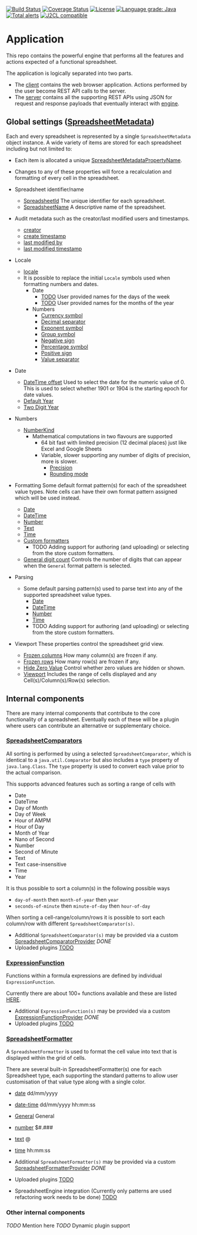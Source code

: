 [![Build Status](https://github.com/mP1/walkingkooka-spreadsheet/actions/workflows/build.yaml/badge.svg)](https://github.com/mP1/walkingkooka-spreadsheet/actions/workflows/build.yaml/badge.svg)
[![Coverage Status](https://coveralls.io/repos/github/mP1/walkingkooka-spreadsheet/badge.svg?branch=master)](https://coveralls.io/repos/github/mP1/walkingkooka-spreadsheet?branch=master)
[![License](https://img.shields.io/badge/License-Apache%202.0-blue.svg)](https://opensource.org/licenses/Apache-2.0)
[![Language grade: Java](https://img.shields.io/lgtm/grade/java/g/mP1/walkingkooka-spreadsheet.svg?logo=lgtm&logoWidth=18)](https://lgtm.com/projects/g/mP1/walkingkooka-spreadsheet/context:java)
[![Total alerts](https://img.shields.io/lgtm/alerts/g/mP1/walkingkooka-spreadsheet.svg?logo=lgtm&logoWidth=18)](https://lgtm.com/projects/g/mP1/walkingkooka-spreadsheet/alerts/)
[![J2CL compatible](https://img.shields.io/badge/J2CL-compatible-brightgreen.svg)](https://github.com/mP1/j2cl-central)

# Application

This repo contains the powerful engine that performs all the features and actions expected of a functional spreadsheet.

The application is logically separated into two parts.

- The [client](https://github.com/mP1/walkingkooka-spreadsheet-dominokit) contains the web browser application.
  Actions performed by the user become REST API calls to the server.
- The [server](https://github.com/mP1/walkingkooka-spreadsheet-server) contains all the supporting REST APIs using JSON
  for request and response payloads that eventually interact with
  [engine](https://github.com/mP1/walkingkooka-spreadsheet/blob/master/src/main/java/walkingkooka/spreadsheet/engine/SpreadsheetEngine.java).

## Global settings ([SpreadsheetMetadata](https://github.com/mP1/walkingkooka-spreadsheet/blob/master/src/main/java/walkingkooka/spreadsheet/meta/SpreadsheetMetadata.java))

Each and every spreadsheet is represented by a single `SpreadsheetMetadata` object instance.
A wide variety of items are stored for each spreadsheet including but not limited to:

- Each item is allocated a
  unique [SpreadsheetMetadataPropertyName](https://github.com/mP1/walkingkooka-spreadsheet/blob/master/src/main/java/walkingkooka/spreadsheet/meta/SpreadsheetMetadataPropertyName.java).
- Changes to any of these properties will force a recalculation and formatting of every cell in the spreadsheet.

- Spreadsheet identifier/name
  - [SpreadsheetId](https://github.com/mP1/walkingkooka-spreadsheet/blob/master/src/main/java/walkingkooka/spreadsheet/meta/SpreadsheetMetadataPropertyNameSpreadsheetId.java)
    The unique identifier for each spreadsheet.
  - [SpreadsheetName](https://github.com/mP1/walkingkooka-spreadsheet/blob/master/src/main/java/walkingkooka/spreadsheet/SpreadsheetName.java)
    A descriptive name of the spreadsheet.
- Audit metadata such as the creator/last modified users and timestamps.
  - [creator](https://github.com/mP1/walkingkooka-spreadsheet/blob/master/src/main/java/walkingkooka/spreadsheet/meta/SpreadsheetMetadataPropertyNameCreator.java)
  - [create timestamp](https://github.com/mP1/walkingkooka-spreadsheet/blob/master/src/main/java/walkingkooka/spreadsheet/meta/SpreadsheetMetadataPropertyNameCreateDateTime.java)
  - [last modified by](https://github.com/mP1/walkingkooka-spreadsheet/blob/master/src/main/java/walkingkooka/spreadsheet/meta/SpreadsheetMetadataPropertyNameModifiedBy.java)
  - [last modified timestamp](https://github.com/mP1/walkingkooka-spreadsheet/blob/master/src/main/java/walkingkooka/spreadsheet/meta/SpreadsheetMetadataPropertyNameModifiedDateTime.java)
- Locale
  - [locale](https://github.com/mP1/walkingkooka-spreadsheet/blob/master/src/main/java/walkingkooka/spreadsheet/meta/SpreadsheetMetadataPropertyNameLocale.java)
  - It is possible to replace the initial `Locale` symbols used when formatting numbers and dates.
    - Date
      - [TODO](https://github.com/mP1/walkingkooka-spreadsheet/issues/4129) User provided names for the days of the week
      - [TODO](https://github.com/mP1/walkingkooka-spreadsheet/issues/4130) User provided names for the months of the
        year
    - Numbers
      - [Currency symbol](https://github.com/mP1/walkingkooka-spreadsheet/blob/master/src/main/java/walkingkooka/spreadsheet/meta/SpreadsheetMetadataPropertyNameCurrencySymbol.java)
      - [Decimal separator](https://github.com/mP1/walkingkooka-spreadsheet/blob/master/src/main/java/walkingkooka/spreadsheet/meta/SpreadsheetMetadataPropertyNameDecimalSeparator.java)
      - [Exponent symbol](https://github.com/mP1/walkingkooka-spreadsheet/blob/master/src/main/java/walkingkooka/spreadsheet/meta/SpreadsheetMetadataPropertyNameExponentSymbol.java)
      - [Group symbol](https://github.com/mP1/walkingkooka-spreadsheet/blob/master/src/main/java/walkingkooka/spreadsheet/meta/SpreadsheetMetadataPropertyNameGroupSeparator.java)
      - [Negative sign](https://github.com/mP1/walkingkooka-spreadsheet/blob/master/src/main/java/walkingkooka/spreadsheet/meta/SpreadsheetMetadataPropertyNameNegativeSign.java)
      - [Percentage symbol](https://github.com/mP1/walkingkooka-spreadsheet/blob/master/src/main/java/walkingkooka/spreadsheet/meta/SpreadsheetMetadataPropertyNamePercentageSymbol.java)
      - [Positive sign](https://github.com/mP1/walkingkooka-spreadsheet/blob/master/src/main/java/walkingkooka/spreadsheet/meta/SpreadsheetMetadataPropertyNamePositiveSign.java)
      - [Value separator](https://github.com/mP1/walkingkooka-spreadsheet/blob/master/src/main/java/walkingkooka/spreadsheet/meta/SpreadsheetMetadataPropertyNameValueSeparator.java)
- Date
  - [DateTime offset](https://github.com/mP1/walkingkooka-spreadsheet/blob/master/src/main/java/walkingkooka/spreadsheet/meta/SpreadsheetMetadataPropertyNameDateTimeOffset.java)
    Used to select the date for the numeric value of 0. This is used to select whether 1901 or 1904 is the starting
    epoch for date values.
  - [Default Year](https://github.com/mP1/walkingkooka-spreadsheet/blob/master/src/main/java/walkingkooka/spreadsheet/meta/SpreadsheetMetadataPropertyNameDefaultYear.java)
  - [Two Digit Year](https://github.com/mP1/walkingkooka-spreadsheet/blob/master/src/main/java/walkingkooka/spreadsheet/meta/SpreadsheetMetadataPropertyNameTwoDigitYear.java)
- Numbers
  - [NumberKind](https://github.com/mP1/walkingkooka-spreadsheet/blob/master/src/main/java/walkingkooka/spreadsheet/meta/SpreadsheetMetadataPropertyNameExpressionNumberKind.java)
    - Mathematical computations in two flavours are supported
      - 64 bit fast with limited precision (12 decimal places) just like Excel and Google Sheets
      - Variable, slower supporting any number of digits of precision, more is slower.
        - [Precision](https://github.com/mP1/walkingkooka-spreadsheet/blob/master/src/main/java/walkingkooka/spreadsheet/meta/SpreadsheetMetadataPropertyNamePrecision.java)
        - [Rounding mode](https://github.com/mP1/walkingkooka-spreadsheet/blob/master/src/main/java/walkingkooka/spreadsheet/meta/SpreadsheetMetadataPropertyNameRoundingMode.java)
- Formatting
  Some default format pattern(s) for each of the spreadsheet value types. Note cells can have their own format pattern
  assigned which will be used instead.
  - [Date](https://github.com/mP1/walkingkooka-spreadsheet/blob/master/src/main/java/walkingkooka/spreadsheet/meta/SpreadsheetMetadataPropertyNameSpreadsheetDateFormatPattern.java)
  - [DateTime](https://github.com/mP1/walkingkooka-spreadsheet/blob/master/src/main/java/walkingkooka/spreadsheet/meta/SpreadsheetMetadataPropertyNameSpreadsheetDateTimeFormatPattern.java)
  - [Number](https://github.com/mP1/walkingkooka-spreadsheet/blob/master/src/main/java/walkingkooka/spreadsheet/meta/SpreadsheetMetadataPropertyNameSpreadsheetNumberFormatPattern.java)
  - [Text](https://github.com/mP1/walkingkooka-spreadsheet/blob/master/src/main/java/walkingkooka/spreadsheet/meta/SpreadsheetMetadataPropertyNameSpreadsheetTextFormatPattern.java)
  - [Time](https://github.com/mP1/walkingkooka-spreadsheet/blob/master/src/main/java/walkingkooka/spreadsheet/meta/SpreadsheetMetadataPropertyNameSpreadsheetTimeFormatPattern.java)
  - [Custom formatters](https://github.com/mP1/walkingkooka-spreadsheet/blob/master/src/main/java/walkingkooka/spreadsheet/format/SpreadsheetFormatter.java)
    - TODO Adding support for authoring (and uploading) or selecting from the store custom formatters.
  - [General digit count](https://github.com/mP1/walkingkooka-spreadsheet/blob/master/src/main/java/walkingkooka/spreadsheet/meta/SpreadsheetMetadataPropertyNameGeneralNumberFormatDigitCount.java)
    Controls the number of digits that can appear when the `General` format pattern is selected.
- Parsing
  - Some default parsing pattern(s) used to parse text into any of the supported spreadsheet value types.
    - [Date](https://github.com/mP1/walkingkooka-spreadsheet/blob/master/src/main/java/walkingkooka/spreadsheet/meta/SpreadsheetMetadataPropertyNameSpreadsheetDateParsePattern.java)
    - [DateTime](https://github.com/mP1/walkingkooka-spreadsheet/blob/master/src/main/java/walkingkooka/spreadsheet/meta/SpreadsheetMetadataPropertyNameSpreadsheetDateTimeParsePattern.java)
    - [Number](https://github.com/mP1/walkingkooka-spreadsheet/blob/master/src/main/java/walkingkooka/spreadsheet/meta/SpreadsheetMetadataPropertyNameSpreadsheetNumberParsePattern.java)
    - [Time](https://github.com/mP1/walkingkooka-spreadsheet/blob/master/src/main/java/walkingkooka/spreadsheet/meta/SpreadsheetMetadataPropertyNameSpreadsheetTimeParsePattern.java)
    - TODO Adding support for authoring (and uploading) or selecting from the store custom formatters.
- Viewport
  These properties control the spreadsheet grid view.
  - [Frozen columns](https://github.com/mP1/walkingkooka-spreadsheet/blob/master/src/main/java/walkingkooka/spreadsheet/meta/SpreadsheetMetadataPropertyNameFrozenColumns.java)
    How many column(s) are frozen if any.
  - [Frozen rows](https://github.com/mP1/walkingkooka-spreadsheet/blob/master/src/main/java/walkingkooka/spreadsheet/meta/SpreadsheetMetadataPropertyNameFrozenRows.java)
    How many row(s) are frozen if any.
  - [Hide Zero Value](https://github.com/mP1/walkingkooka-spreadsheet/blob/master/src/main/java/walkingkooka/spreadsheet/meta/SpreadsheetMetadataPropertyNameHideZeroValues.java)
    Control whether zero values are hidden or shown.
  - [Viewport](https://github.com/mP1/walkingkooka-spreadsheet/blob/master/src/main/java/walkingkooka/spreadsheet/meta/SpreadsheetMetadataPropertyNameViewport.java)
    Includes the range of cells displayed and any Cell(s)/Column(s)/Row(s) selection.

## Internal components

There are many internal components that contribute to the core functionality of a spreadsheet. Eventually each of
these will be a plugin where users can contribute an alternative or supplementary choice.

### [SpreadsheetComparators](https://github.com/mP1/walkingkooka-spreadsheet/blob/master/src/main/java/walkingkooka/spreadsheet/compare/SpreadsheetComparator.java)

All sorting is performed by using a selected `SpreadsheetComparator`, which is identical to a `java.util.Comparator`
but also includes a `type` property of `java.lang.Class`. The `type` property is used to convert each value prior to the
actual comparison.

This supports advanced features such as sorting a range of cells with

- Date
- DateTime
- Day of Month
- Day of Week
- Hour of AMPM
- Hour of Day
- Month of Year
- Nano of Second
- Number
- Second of Minute
- Text
- Text case-insensitive
- Time
- Year

It is thus possible to sort a column(s) in the following possible ways

- `day-of-month` then `month-of-year` then `year`
- `seconds-of-minute` then `minute-of-day` then `hour-of-day`

When sorting a cell-range/column/rows it is possible to sort each column/row with different `SpreadsheetComparator(s)`.

- Additional `SpreadsheetComparator(s)` may be provided via a
  custom [SpreadsheetComparatorProvider](https://github.com/mP1/walkingkooka-spreadsheet/blob/master/src/main/java/walkingkooka/spreadsheet/compare/SpreadsheetComparatorProvider.java)
  *DONE*
- Uploaded plugins [TODO](https://github.com/mP1/walkingkooka-spreadsheet-plugin/issues/15)

### [ExpressionFunction](https://github.com/mP1/walkingkooka-tree/blob/master/src/main/java/walkingkooka/tree/expression/function/ExpressionFunction.java)

Functions within a formula expressions are defined by individual `ExpressionFunction`.

Currently there are about 100+ functions available and these are
listed [HERE](https://github.com/mP1/walkingkooka-spreadsheet-server-expression-function).

- Additional `ExpressionFunction(s)` may be provided via a
  custom [ExpressionFunctionProvider](https://github.com/mP1/walkingkooka-tree-expression-function-provider/blob/master/src/main/java/walkingkooka/tree/expression/function/provider/ExpressionFunctionProvider.java)
  *DONE*
- Uploaded plugins [TODO](https://github.com/mP1/walkingkooka-spreadsheet-plugin/issues/16)

### [SpreadsheetFormatter](https://github.com/mP1/walkingkooka-spreadsheet/blob/master/src/main/java/walkingkooka/spreadsheet/format/SpreadsheetFormatter.java)

A `SpreadsheetFormatter` is used to format the cell value into text that is displayed within the grid of cells.

There are several built-in SpreadsheetFormatter(s) one for each Spreadsheet type, each supporting the standard patterns
to allow
user customisation of that value type along with a single color.

- [date](https://github.com/mP1/walkingkooka-spreadsheet/blob/master/src/main/java/walkingkooka/spreadsheet/format/SpreadsheetPatternSpreadsheetFormatterDateTime.java)
  dd/mm/yyyy
- [date-time](https://github.com/mP1/walkingkooka-spreadsheet/blob/master/src/main/java/walkingkooka/spreadsheet/format/SpreadsheetPatternSpreadsheetFormatterDateTime.java)
  dd/mm/yyyy hh:mm:ss
- [General](https://github.com/mP1/walkingkooka-spreadsheet/blob/master/src/main/java/walkingkooka/spreadsheet/format/SpreadsheetPatternSpreadsheetFormatterGeneral.java)
  General
- [number](https://github.com/mP1/walkingkooka-spreadsheet/blob/master/src/main/java/walkingkooka/spreadsheet/format/SpreadsheetPatternSpreadsheetFormatterNumber.java) $#.###
- [text](https://github.com/mP1/walkingkooka-spreadsheet/blob/master/src/main/java/walkingkooka/spreadsheet/format/SpreadsheetPatternSpreadsheetFormatterText.java) @
- [time](https://github.com/mP1/walkingkooka-spreadsheet/blob/master/src/main/java/walkingkooka/spreadsheet/format/SpreadsheetPatternSpreadsheetFormatterDateTime.java)
  hh:mm:ss

- Additional `SpreadsheetFormatter(s)` may be provided via a
  custom [SpreadsheetFormatterProvider](https://github.com/mP1/walkingkooka-spreadsheet/blob/master/src/main/java/walkingkooka/spreadsheet/format/SpreadsheetFormatterProvider.java)
  *DONE*
- Uploaded plugins [TODO](https://github.com/mP1/walkingkooka-spreadsheet-plugin/issues/14)
- SpreadsheetEngine integration (Currently only patterns are used refactoring work needs to be
  done) [TODO](https://github.com/mP1/walkingkooka-spreadsheet/issues/4177)

### Other internal components

*TODO* Mention here
*TODO* Dynamic plugin support